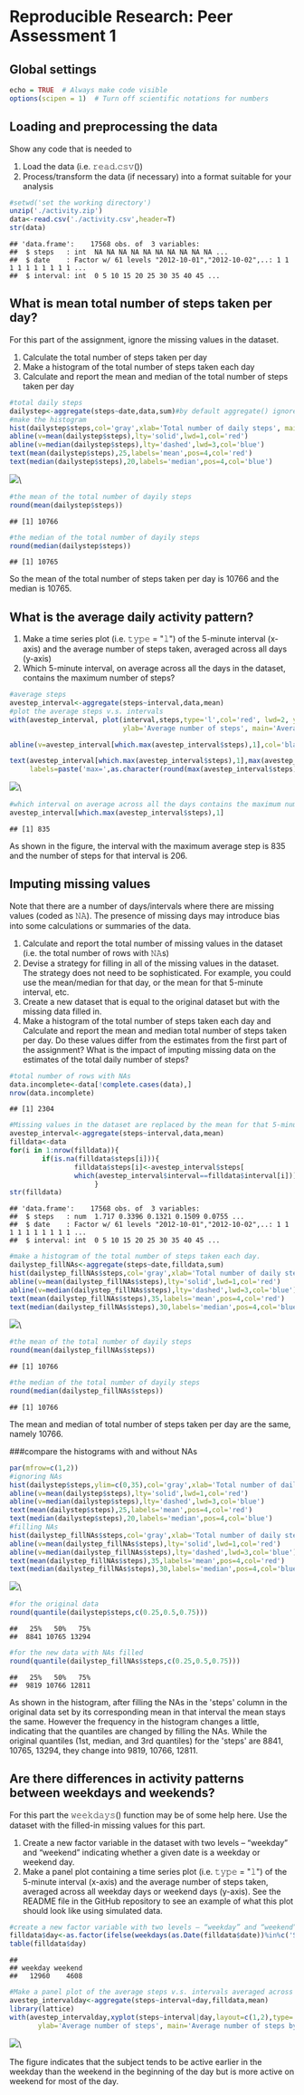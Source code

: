 # Reproducible Research: Peer Assessment 1
## Global settings

```r
echo = TRUE  # Always make code visible
options(scipen = 1)  # Turn off scientific notations for numbers
```

## Loading and preprocessing the data

Show any code that is needed to

1. Load the data (i.e. 𝚛𝚎𝚊𝚍.𝚌𝚜𝚟())
2. Process/transform the data (if necessary) into a format suitable for your analysis


```r
#setwd('set the working directory')
unzip('./activity.zip')
data<-read.csv('./activity.csv',header=T)
str(data)
```

```
## 'data.frame':	17568 obs. of  3 variables:
##  $ steps   : int  NA NA NA NA NA NA NA NA NA NA ...
##  $ date    : Factor w/ 61 levels "2012-10-01","2012-10-02",..: 1 1 1 1 1 1 1 1 1 1 ...
##  $ interval: int  0 5 10 15 20 25 30 35 40 45 ...
```


## What is mean total number of steps taken per day?

For this part of the assignment, ignore the missing values in the dataset.

1. Calculate the total number of steps taken per day
2. Make a histogram of the total number of steps taken each day
3. Calculate and report the mean and median of the total number of steps taken per day


```r
#total daily steps 
dailystep<-aggregate(steps~date,data,sum)#by default aggregate() ignores NAs
#make the histogram
hist(dailystep$steps,col='gray',xlab='Total number of daily steps', main='Histogram of the number of daily steps ignoring NAs')
abline(v=mean(dailystep$steps),lty='solid',lwd=1,col='red')
abline(v=median(dailystep$steps),lty='dashed',lwd=3,col='blue')
text(mean(dailystep$steps),25,labels='mean',pos=4,col='red')
text(median(dailystep$steps),20,labels='median',pos=4,col='blue')
```

![](PA1_template_files/figure-html/unnamed-chunk-3-1.png)\

```r
#the mean of the total number of dayily steps 
round(mean(dailystep$steps))
```

```
## [1] 10766
```

```r
#the median of the total number of dayily steps 
round(median(dailystep$steps))
```

```
## [1] 10765
```
So the  mean of the total number of steps taken per day is 10766 and the median is 10765.


## What is the average daily activity pattern?

1. Make a time series plot (i.e. 𝚝𝚢𝚙𝚎 = "𝚕") of the 5-minute interval (x-axis) and the average number of steps taken, averaged across all days (y-axis)
2. Which 5-minute interval, on average across all the days in the dataset, contains the maximum number of steps?


```r
#average steps 
avestep_interval<-aggregate(steps~interval,data,mean)
#plot the average steps v.s. intervals
with(avestep_interval, plot(interval,steps,type='l',col='red', lwd=2, ylim=c(0,250), xlab='Time intervals',
                            ylab='Average number of steps', main='Average number of steps by intervals'))

abline(v=avestep_interval[which.max(avestep_interval$steps),1],col='black',lwd=2,lty='dashed')

text(avestep_interval[which.max(avestep_interval$steps),1],max(avestep_interval$steps), 
     labels=paste('max=',as.character(round(max(avestep_interval$steps)))),pos=4,col='black')
```

![](PA1_template_files/figure-html/unnamed-chunk-4-1.png)\

```r
#which interval on average across all the days contains the maximum number of steps
avestep_interval[which.max(avestep_interval$steps),1]
```

```
## [1] 835
```
As shown in the figure, the interval with the maximum average step is 835 and the number of steps for that interval is 206.

## Imputing missing values

Note that there are a number of days/intervals where there are missing values (coded as 𝙽𝙰). The presence of missing days may introduce bias into some calculations or summaries of the data.

1. Calculate and report the total number of missing values in the dataset (i.e. the total number of rows with 𝙽𝙰s)
2. Devise a strategy for filling in all of the missing values in the dataset. The strategy does not need to be sophisticated. For example, you could use the mean/median for that day, or the mean for that 5-minute interval, etc.
3. Create a new dataset that is equal to the original dataset but with the missing data filled in.
4. Make a histogram of the total number of steps taken each day and Calculate and report the mean and median total number of steps taken per day. Do these values differ from the estimates from the first part of the assignment? What is the impact of imputing missing data on the estimates of the total daily number of steps?


```r
#total number of rows with NAs
data.incomplete<-data[!complete.cases(data),]
nrow(data.incomplete)
```

```
## [1] 2304
```

```r
#Missing values in the dataset are replaced by the mean for that 5-minute interval.
avestep_interval<-aggregate(steps~interval,data,mean)
filldata<-data
for(i in 1:nrow(filldata)){
        if(is.na(filldata$steps[i])){
                filldata$steps[i]<-avestep_interval$steps[
                which(avestep_interval$interval==filldata$interval[i])]                                 }
                     }
str(filldata)
```

```
## 'data.frame':	17568 obs. of  3 variables:
##  $ steps   : num  1.717 0.3396 0.1321 0.1509 0.0755 ...
##  $ date    : Factor w/ 61 levels "2012-10-01","2012-10-02",..: 1 1 1 1 1 1 1 1 1 1 ...
##  $ interval: int  0 5 10 15 20 25 30 35 40 45 ...
```

```r
#make a histogram of the total number of steps taken each day.
dailystep_fillNAs<-aggregate(steps~date,filldata,sum)
hist(dailystep_fillNAs$steps,col='gray',xlab='Total number of daily steps', main='Histogram of the number of daily steps filling NAs')
abline(v=mean(dailystep_fillNAs$steps),lty='solid',lwd=1,col='red')
abline(v=median(dailystep_fillNAs$steps),lty='dashed',lwd=3,col='blue')
text(mean(dailystep_fillNAs$steps),35,labels='mean',pos=4,col='red')
text(median(dailystep_fillNAs$steps),30,labels='median',pos=4,col='blue')
```

![](PA1_template_files/figure-html/unnamed-chunk-5-1.png)\

```r
#the mean of the total number of dayily steps 
round(mean(dailystep_fillNAs$steps))
```

```
## [1] 10766
```

```r
#the median of the total number of dayily steps 
round(median(dailystep_fillNAs$steps))
```

```
## [1] 10766
```

The mean and median of total number of steps taken per day are the same, namely 10766.

###compare the histograms with and without NAs

```r
par(mfrow=c(1,2))
#ignoring NAs
hist(dailystep$steps,ylim=c(0,35),col='gray',xlab='Total number of daily steps', main='Histogram of of daily steps ignoring NAs')
abline(v=mean(dailystep$steps),lty='solid',lwd=1,col='red')
abline(v=median(dailystep$steps),lty='dashed',lwd=3,col='blue')
text(mean(dailystep$steps),25,labels='mean',pos=4,col='red')
text(median(dailystep$steps),20,labels='median',pos=4,col='blue')
#filling NAs
hist(dailystep_fillNAs$steps,col='gray',xlab='Total number of daily steps', main='Histogram of daily steps filling NAs')
abline(v=mean(dailystep_fillNAs$steps),lty='solid',lwd=1,col='red')
abline(v=median(dailystep_fillNAs$steps),lty='dashed',lwd=3,col='blue')
text(mean(dailystep_fillNAs$steps),35,labels='mean',pos=4,col='red')
text(median(dailystep_fillNAs$steps),30,labels='median',pos=4,col='blue')
```

![](PA1_template_files/figure-html/unnamed-chunk-6-1.png)\

```r
#for the original data
round(quantile(dailystep$steps,c(0.25,0.5,0.75)))
```

```
##   25%   50%   75% 
##  8841 10765 13294
```

```r
#for the new data with NAs filled
round(quantile(dailystep_fillNAs$steps,c(0.25,0.5,0.75)))
```

```
##   25%   50%   75% 
##  9819 10766 12811
```
As shown in the histogram, after filling the NAs in the 'steps' column in the original data set by its corresponding mean in that interval the mean stays the same. However the frequency in the histogram changes a little, indicating that the quantiles are changed by filling the NAs. While the original quantiles (1st, median, and 3rd quantiles) for the 'steps' are
8841, 10765, 13294,  they change into 9819, 10766, 12811.

## Are there differences in activity patterns between weekdays and weekends?

For this part the 𝚠𝚎𝚎𝚔𝚍𝚊𝚢𝚜() function may be of some help here. Use the dataset with the filled-in missing values for this part.

1. Create a new factor variable in the dataset with two levels – “weekday” and “weekend” indicating whether a given date is a weekday or weekend day.
2. Make a panel plot containing a time series plot (i.e. 𝚝𝚢𝚙𝚎 = "𝚕") of the 5-minute interval (x-axis) and the average number of steps taken, averaged across all weekday days or weekend days (y-axis). See the README file in the GitHub repository to see an example of what this plot should look like using simulated data.


```r
#create a new factor variable with two levels – “weekday” and “weekend”.
filldata$day<-as.factor(ifelse(weekdays(as.Date(filldata$date))%in%c('Saturday','Sunday'),'weekend','weekday'))
table(filldata$day)
```

```
## 
## weekday weekend 
##   12960    4608
```

```r
#Make a panel plot of the average steps v.s. intervals averaged across all weekday days or weekend days. 
avestep_intervalday<-aggregate(steps~interval+day,filldata,mean)
library(lattice)
with(avestep_intervalday,xyplot(steps~interval|day,layout=c(1,2),type='l',xlab='Time interval',
       ylab='Average number of steps', main='Average number of steps by intervals and day types'))
```

![](PA1_template_files/figure-html/unnamed-chunk-7-1.png)\


The figure indicates that the subject tends to be active earlier in the weekday than the weekend in the beginning of the day but is more active on weekend for most of the day.
